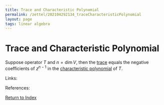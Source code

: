 ```yaml
---
title: Trace and Characteristic Polynomial
permalink: /zettel/202104292134_traceCharacteristicPolynomial
layout: page
tags: linear algebra
---
```

# Trace and Characteristic Polynomial

Suppose operator $T$ and $n = \mathrm{dim} \, V$, then the [trace](202104292131_traceOperatorDefinition) equals the negative
coefficients of $z^{n-1}$ in the [characteristic polynomial](202104241811_characteristicPolynomialDefinition) of $T$.

Links: 

References: 

[Return to Index](index)